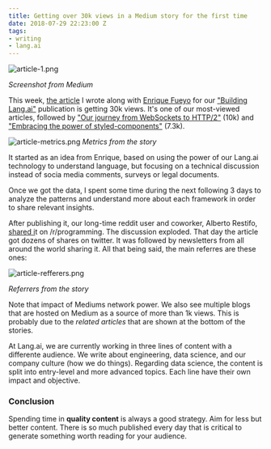 ```yaml
---
title: Getting over 30k views in a Medium story for the first time
date: 2018-07-29 22:23:00 Z
tags:
- writing
- lang.ai
---
```


![article-1.png](/uploads/article-1.png)

*Screenshot from Medium*

This week, [the article](https://building.lang.ai/we-analyzed-the-github-issues-from-the-most-popular-front-end-frameworks-heres-what-we-found-c3491b26ec95) I wrote along with [Enrique Fueyo](http://twitter.com/efueyor) for our ["Building Lang.ai"](http://building.lang.ai) publication is getting 30k views. It's one of our most-viewed articles, followed by ["Our journey from WebSockets to HTTP/2"](https://building.lang.ai/our-journey-from-websockets-to-http-2-4d069c54effd) (10k) and ["Embracing the power of styled-components"](https://building.lang.ai/embracing-the-power-of-styled-components-7b79a166c01b) (7.3k).

![article-metrics.png](/uploads/article-metrics.png)
*Metrics from the story*

It started as an idea from Enrique, based on using the power of our Lang.ai technology to understand language, but focusing on a technical discussion instead of socia media comments, surveys or legal documents.

Once we got the data, I spent some time during the next following 3 days to analyze the patterns and understand more about each framework in order to share relevant insights.

After publishing it, our long-time reddit user and coworker, Alberto Restifo, [shared i](https://www.reddit.com/r/programming/comments/8qh6h5/we_analyzed_the_github_issues_from_the_most/?st=jk7e1ekx&sh=e830ebbd)t on /r/programming. The discussion exploded. That day the article got dozens of shares on twitter. It was followed by newsletters from all around the world sharing it. All that being said, the main referres are these ones:

![article-refferers.png](/uploads/article-refferers.png)

*Referrers from the story*

Note that impact of Mediums network power. We also see multiple blogs that are hosted on Medium as a source of more than 1k views. This is probably due to the *related articles* that are shown at the bottom of the stories.

At Lang.ai, we are currently working in three lines of content with a differente audience. We write about engineering, data science, and our company culture (how we do things). Regarding data science, the content is split into entry-level and more advanced topics. Each line have their own impact and objective.

### Conclusion

Spending time in **quality content** is always a good strategy. Aim for less but better content. There is so much published every day that is critical to generate something worth reading for your audience.